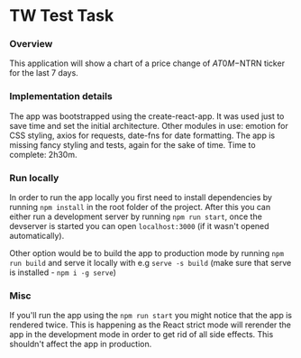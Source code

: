 # TW Test Task

### Overview

This application will show a chart of a price change of $AT0M-$NТRN ticker for the last 7 days.

### Implementation details

The app was bootstrapped using the create-react-app. It was used just to save time and set the initial architecture.
Other modules in use: emotion for CSS styling, axios for requests, date-fns for date formatting.
The app is missing fancy styling and tests, again for the sake of time. Time to complete: 2h30m.

### Run locally

In order to run the app locally you first need to install dependencies by running `npm install` in the root folder of the project.
After this you can either run a development server by running `npm run start`, once the devserver is
started you can open `localhost:3000` (if it wasn't opened automatically).

Other option would be to build the app to production mode by running `npm run build` and serve it locally with e.g `serve -s build` (make sure that serve is installed - `npm i -g serve`)

### Misc

If you'll run the app using the `npm run start` you might notice that the app is rendered twice. This is happening as the React strict mode
will rerender the app in the development mode in order to get rid of all side effects. This shouldn't affect the app in production.
